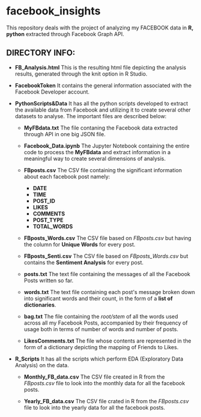 # facebook_insights
This repository deals with the project of analyzing my FACEBOOK data in **R, python** extracted through Facebook Graph API.

## DIRECTORY INFO:
* **FB_Analysis.html** This is the resulting html file depicting the analysis results, generated through the knit option in R Studio.

* **FacebookToken** It contains the general information associated with the Facebook Developer account.

* **PythonScripts&Data** It has all the python scripts developed to extract the available data from Facebook and utilizing it to create several other datasets to analyse. The important files are described below:

  * **MyFBdata.txt** The file contaning the Facebook data extracted through API in one big JSON file.
  
  * **Facebook_Data.ipynb** The Jupyter Notebook containing the entire code to process the **MyFBdata** and extract information in a meaningful way to create several dimensions of analysis.
  
  * **FBposts.csv** The CSV file containing the significant information about each facebook post namely:
    * **DATE**
    * **TIME**
    * **POST_ID**
    * **LIKES**
    * **COMMENTS**
    * **POST_TYPE**
    * **TOTAL_WORDS**
  
  * **FBposts_Words.csv** The CSV file based on *FBposts.csv* but having the column for **Unique Words** for every post.
  
  * **FBposts_Senti.csv** The CSV file based on *FBposts_Words.csv* but contains the **Sentiment Analysis** for every post.
  
  * **posts.txt** The text file containing the messages of all the Facebook Posts written so far.
  
  * **words.txt** The text file containing each post's message broken down into significant words and their count, in the form of a **list of dictionaries**.
  
  * **bag.txt** The file containing the *root/stem* of all the words used across all my Facebook Posts, accompanied by their frequency of usage both in terms of number of words and number of posts.
  
  * **LikesComments.txt** The file whose contents are represented in the form of a dictionary depicting the mapping of Friends to Likes.

* **R_Scripts** It has all the scripts which perform EDA (Exploratory Data Analysis) on the data.
  * **Monthly_FB_data.csv** The CSV file created in R from the *FBposts.csv* file to look into the monthly data for all the facebook posts.
  
  * **Yearly_FB_data.csv** The CSV file crated in R from the *FBposts.csv* file to look into the yearly data for all the facebook posts.

